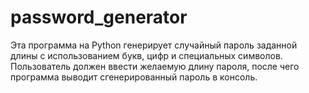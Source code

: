 # password_generator

Эта программа на Python генерирует случайный пароль заданной длины с использованием букв, цифр и специальных символов. Пользователь должен ввести желаемую длину пароля, после чего программа выводит сгенерированный пароль в консоль.
